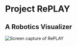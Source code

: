 # Project RePLAY
## A Robotics Visualizer
![Screen capture of RePLAY]('./assets/images/readme.png')

